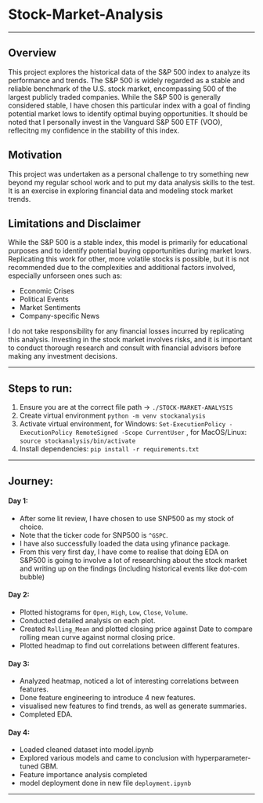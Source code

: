 # Stock-Market-Analysis

---

## Overview
This project explores the historical data of the S&P 500 index to analyze its performance and trends. The S&P 500 is widely regarded as a stable and reliable benchmark of the U.S. stock market, encompassing 500 of the largest publicly traded companies. While the S&P 500 is generally considered stable, I have chosen this particular index with a goal of finding potential market lows to identify optimal buying opportunities. It should be noted that I personally invest in the Vanguard S&P 500 ETF (VOO), reflecitng my confidence in the stability of this index.

## Motivation
This project was undertaken as a personal challenge to try something new beyond my regular school work and to put my data analysis skills to the test. It is an exercise in exploring financial data and modeling stock market trends.

## Limitations and Disclaimer
While the S&P 500 is a stable index, this model is primarily for educational purposes and to identify potential buying opportunities during market lows. Replicating this work for other, more volatile stocks is possible, but it is not recommended due to the complexities and additional factors involved, especially unforseen ones such as:
- Economic Crises
- Political Events
- Market Sentiments
- Company-specific News

I do not take responsibility for any financial losses incurred by replicating this analysis. Investing in the stock market involves risks, and it is important to conduct thorough research and consult with financial advisors before making any investment decisions.

---

## Steps to run:
1. Ensure you are at the correct file path -> `./STOCK-MARKET-ANALYSIS`
2. Create virtual environment ``` python -m venv stockanalysis ```
3. Activate virtual environment, for Windows: `Set-ExecutionPolicy -ExecutionPolicy RemoteSigned -Scope CurrentUser` , for MacOS/Linux: `source stockanalysis/bin/activate`
4. Install dependencies: `pip install -r requirements.txt`

---

## Journey:

#### Day 1:

- After some lit review, I have chosen to use SNP500 as my stock of choice.
- Note that the ticker code for SNP500 is `^GSPC`.
- I have also successfully loaded the data using yfinance package.
- From this very first day, I have come to realise that doing EDA on S&P500 is going to involve a lot of researching about the stock market and writing up on the findings (including historical events like dot-com bubble)

#### Day 2:

- Plotted histograms for  `Open`, `High`, `Low`, `Close`, `Volume`.
- Conducted detailed analysis on each plot.
- Created `Rolling_Mean` and plotted closing price against Date to compare rolling mean curve against normal closing price.
- Plotted headmap to find out correlations between different features.

#### Day 3:

- Analyzed heatmap, noticed a lot of interesting correlations between features.
- Done feature engineering to introduce 4 new features.
- visualised new features to find trends, as well as generate summaries.
- Completed EDA.

#### Day 4:

- Loaded cleaned dataset into model.ipynb
- Explored various models and came to conclusion with hyperparameter-tuned GBM.
- Feature importance analysis completed
- model deployment done in new file `deployment.ipynb`

---
